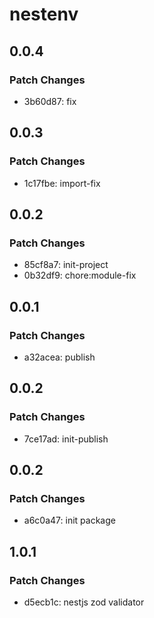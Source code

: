 # nestenv

## 0.0.4

### Patch Changes

- 3b60d87: fix

## 0.0.3

### Patch Changes

- 1c17fbe: import-fix

## 0.0.2

### Patch Changes

- 85cf8a7: init-project
- 0b32df9: chore:module-fix

## 0.0.1

### Patch Changes

- a32acea: publish

## 0.0.2

### Patch Changes

- 7ce17ad: init-publish

## 0.0.2

### Patch Changes

- a6c0a47: init package

## 1.0.1

### Patch Changes

- d5ecb1c: nestjs zod validator
